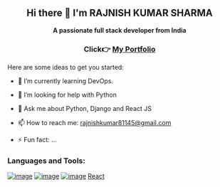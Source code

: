 ## <div align='center'> Hi there 👋 I'm RAJNISH KUMAR SHARMA </div>

**<div align='center'> A passionate full stack developer from India </div>**
<h3 align='center'>Click👉 <a href="https://rajnissharma.github.io/My-Portfolio-/">My Portfolio</a> </h3>
Here are some ideas to get you started:

<!-- - 🔭 I’m currently working on ... -->
- 🌱 I’m currently learning DevOps.
<!-- - 👯 I’m looking to collaborate on ... -->
- 🤔 I’m looking for help with Python
  
- 💬 Ask me about Python, Django and React JS
  
- 📫 How to reach me: rajnishkumar81145@gmail.com
<!-- - 😄 Pronouns: ... -->
- ⚡ Fun fact: ...
  
### Languages and Tools:

<a href="https://www.w3schools.com/python/default.asp">![image](https://github.com/user-attachments/assets/3db7cc52-7759-41a3-a66b-10316ab5a065)</a>
<a href="https://www.jetbrains.com/pycharm/editions/">![image](https://github.com/user-attachments/assets/d3e1ba38-591f-445f-8654-8f33e328f205)</a>
<a href="https://code.visualstudio.com/download">![image](https://github.com/user-attachments/assets/de7bc12a-5c0b-4b89-92d3-121b3a845668)</a>
<a href="https://react.dev/">React</a>
